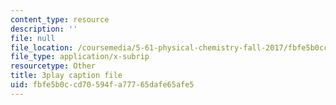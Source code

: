```yaml
---
content_type: resource
description: ''
file: null
file_location: /coursemedia/5-61-physical-chemistry-fall-2017/fbfe5b0ccd70594fa77765dafe65afe5_iSqhxWjkq8.vtt
file_type: application/x-subrip
resourcetype: Other
title: 3play caption file
uid: fbfe5b0c-cd70-594f-a777-65dafe65afe5
---
```

